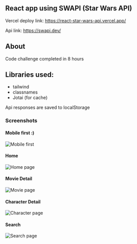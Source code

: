 ## React app using SWAPI (Star Wars API)

Vercel deploy link: https://react-star-wars-api.vercel.app/

Api link: https://swapi.dev/

## About

Code challenge completed in 8 hours

## Libraries used:

- tailwind
- classnames
- Jotai (for cache)

Api responses are saved to localStorage

### Screenshots

#### Mobile first :)

![Mobile first](https://user-images.githubusercontent.com/26783789/181748912-33ed4cb5-79e6-4268-b262-bb6d39737759.jpg)

#### Home

![Home page](https://user-images.githubusercontent.com/26783789/181747562-133ae7f8-e783-463a-9599-7326a5687500.jpg)

#### Movie Detail

![Movie page](https://user-images.githubusercontent.com/26783789/181747626-78384236-daf2-4896-ab00-1a4ecbd128fe.jpg)

#### Character Detail

![Character page](https://user-images.githubusercontent.com/26783789/181747898-98f77593-f91b-4d4d-b956-9794e8e2a08a.jpg)

#### Search

![Search page](https://user-images.githubusercontent.com/26783789/181748193-dbd0cf81-b934-45f7-b83d-29611370b6ba.jpg)
